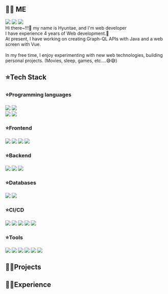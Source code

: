 <div align="left">
  <h2> 👨‍💻 ME </h2>
  <a href="https://ssow93.tistory.com/" target="_blank"><img src="https://img.shields.io/badge/Tistory-000000?style=flat-square&logo=Tistory&logoColor=white"/></a>
  <a href="https://sotae.notion.site/67ea48a9c8394dd1ad2a4f6374ec097d" target="_blank"><img src="https://img.shields.io/badge/Notion-000000?style=flat-square&logo=Notion&logoColor=white"/></a>
  <a href="mailto:sotae69@gmail.com"><img src="https://img.shields.io/badge/sotae69@gmail.com-EA4335?style=flat-square&logo=Gmail&logoColor=white"/></a>
  </br>
  Hi there~!!!👋 my name is Hyuntae, and I'm web developer </br>
  I have experience 4 years of Web development.🚀 </br>
  At present, I have working on creating Graph-QL APIs with Java and a web screen with Vue. </br>
  </br>
  In my free time, I enjoy experimenting with new web technologies, building personal projects. (Movies, sleep, games, etc....😅😅) </br>
  
</div>
<div align="left"> 
  <h2>⭐Tech Stack</h2>
    <div> 
      <h3>⭐Programming languages</h3>
      <img src="https://img.shields.io/badge/JavaScript-F7DF1EF?style=flat-square&logo=JavaScript&logoColor=white"/>
      <img src="https://img.shields.io/badge/Java-007396?style=flat-square&logo=OpenJDK&logoColor=white"/>
      </br>
      <img src="https://img.shields.io/badge/Kotlin-7F52FF?style=flat-square&logo=Kotlin&logoColor=white"/>
      <img src="https://img.shields.io/badge/TypeScript-3178C6?style=flat-square&logo=TypeScript&logoColor=white"/>
      <h3>⭐Frontend</h3>
      <img src="https://img.shields.io/badge/jQuery-0769AD?style=flat-square&logo=jQuery&logoColor=white"/>
      <img src="https://img.shields.io/badge/Vue.js-4FC08D?style=flat-square&logo=Vue.js&logoColor=white"/>
      <img src="https://img.shields.io/badge/Vuetify-1867C0?style=flat-square&logo=Vuetify&logoColor=white"/>
      <img src="https://img.shields.io/badge/ESLint-4B32C3?style=flat-square&logo=ESLint&logoColor=white"/>
      <h3>⭐Backend</h3>
      <img src="https://img.shields.io/badge/Spring Boot-6DB33F?style=flat-square&logo=Spring Boot&logoColor=white"/>
      <img src="https://img.shields.io/badge/Apache Tomcat-F8DC75?style=flat-square&logo=Apache Tomcat&logoColor=black"/>
      <img src="https://img.shields.io/badge/node.js-339933?style=flat-square&logo=Node.js&logoColor=white">
      <h3>⭐Databases</h3>
      <img src="https://img.shields.io/badge/MSSQL-CC2927?style=flat-square&logo=Microsoft SQL Server&logoColor=white"/>
      <img src="https://img.shields.io/badge/MariaDB-003545?style=flat-square&logo=MariaDB&logoColor=white"/>
      <h3>⭐CI/CD</h3>
      <img src="https://img.shields.io/badge/git-F05032?style=flat-square&logo=git&logoColor=white">
      <img src="https://img.shields.io/badge/github-181717?style=flat-square&logo=github&logoColor=white">
      <img src="https://img.shields.io/badge/Jenkins-D24939?style=flat-square&logo=Jenkins&logoColor=white">
      <img src="https://img.shields.io/badge/Docker-2496ED?style=flat-square&logo=Docker&logoColor=white">
      <img src="https://img.shields.io/badge/RabbitMQ-FF6600?style=flat-square&logo=RabbitMQ&logoColor=white">
      <h3>⭐Tools</h3>
      <img src="https://img.shields.io/badge/Gradle-02303A?style=flat-square&logo=Gradle&logoColor=white"/>
      <img src="https://img.shields.io/badge/IntelliJ IDEA-000000?style=flat-square&logo=IntelliJ IDEA&logoColor=white"/>
      <img src="https://img.shields.io/badge/Eclipse IDE-2C2255?style=flat-square&logo=Eclipse IDE&logoColor=white"/>
      <img src="https://img.shields.io/badge/Visual Studio-5C2D91?style=flat-square&logo=Visual Studio&logoColor=white"/>
      <img src="https://img.shields.io/badge/Visual Studio Code-007ACC?style=flat-square&logo=Visual Studio Code&logoColor=white"/>
      <img src="https://img.shields.io/badge/Notion-000000?style=flat-square&logo=Notion&logoColor=white"/>
    </div>
</div>
<div align="left"> 
  <h2>🧟‍♂️Projects </h2>
</div>
<div align="left"> 
  <h2>🏊‍♂️Experience </h2>
</div>

